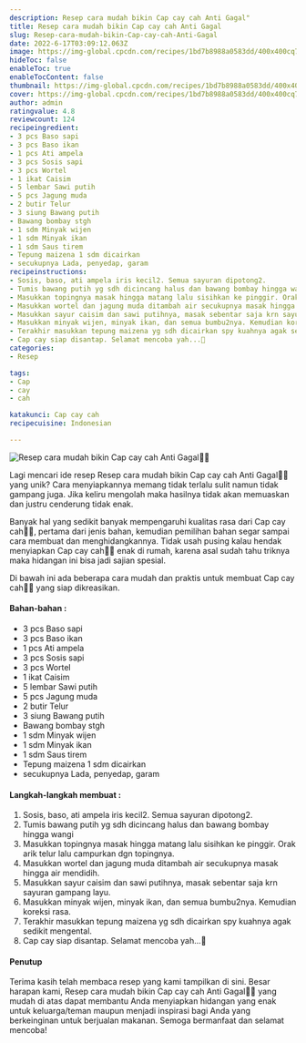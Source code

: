 ```yaml
---
description: Resep cara mudah bikin Cap cay cah Anti Gagal"
title: Resep cara mudah bikin Cap cay cah Anti Gagal
slug: Resep-cara-mudah-bikin-Cap-cay-cah-Anti-Gagal
date: 2022-6-17T03:09:12.063Z
image: https://img-global.cpcdn.com/recipes/1bd7b8988a0583dd/400x400cq70/photo.jpg
hideToc: false
enableToc: true
enableTocContent: false
thumbnail: https://img-global.cpcdn.com/recipes/1bd7b8988a0583dd/400x400cq70/photo.jpg
cover: https://img-global.cpcdn.com/recipes/1bd7b8988a0583dd/400x400cq70/photo.jpg
author: admin
ratingvalue: 4.8
reviewcount: 124
recipeingredient:
- 3 pcs Baso sapi
- 3 pcs Baso ikan
- 1 pcs Ati ampela
- 3 pcs Sosis sapi
- 3 pcs Wortel
- 1 ikat Caisim
- 5 lembar Sawi putih
- 5 pcs Jagung muda
- 2 butir Telur
- 3 siung Bawang putih
- Bawang bombay stgh
- 1 sdm Minyak wijen
- 1 sdm Minyak ikan
- 1 sdm Saus tirem
- Tepung maizena 1 sdm dicairkan
- secukupnya Lada, penyedap, garam
recipeinstructions:
- Sosis, baso, ati ampela iris kecil2. Semua sayuran dipotong2.
- Tumis bawang putih yg sdh dicincang halus dan bawang bombay hingga wangi
- Masukkan topingnya masak hingga matang lalu sisihkan ke pinggir. Orak arik telur lalu campurkan dgn topingnya.
- Masukkan wortel dan jagung muda ditambah air secukupnya masak hingga air mendidih.
- Masukkan sayur caisim dan sawi putihnya, masak sebentar saja krn sayuran gampang layu.
- Masukkan minyak wijen, minyak ikan, dan semua bumbu2nya. Kemudian koreksi rasa.
- Terakhir masukkan tepung maizena yg sdh dicairkan spy kuahnya agak sedikit mengental.
- Cap cay siap disantap. Selamat mencoba yah...🤗
categories:
- Resep

tags:
- Cap
- cay
- cah

katakunci: Cap cay cah
recipecuisine: Indonesian

---
```


![Resep cara mudah bikin Cap cay cah Anti Gagal👩‍🍳](https://img-global.cpcdn.com/recipes/1bd7b8988a0583dd/400x400cq70/photo.jpg)

Lagi mencari ide resep Resep cara mudah bikin Cap cay cah Anti Gagal👩‍🍳 yang unik? Cara menyiapkannya memang tidak terlalu sulit namun tidak gampang juga. Jika keliru mengolah maka hasilnya tidak akan memuaskan dan justru cenderung tidak enak.

Banyak hal yang sedikit banyak mempengaruhi kualitas rasa dari Cap cay cah👩‍🍳, pertama dari jenis bahan, kemudian pemilihan bahan segar sampai cara membuat dan menghidangkannya. Tidak usah pusing kalau hendak menyiapkan Cap cay cah👩‍🍳 enak di rumah, karena asal sudah tahu triknya maka hidangan ini bisa jadi sajian spesial.

Di bawah ini ada beberapa cara mudah dan praktis untuk membuat Cap cay cah👩‍🍳 yang siap dikreasikan.

<!--inarticleads1-->

#### Bahan-bahan :

- 3 pcs Baso sapi
- 3 pcs Baso ikan
- 1 pcs Ati ampela
- 3 pcs Sosis sapi
- 3 pcs Wortel
- 1 ikat Caisim
- 5 lembar Sawi putih
- 5 pcs Jagung muda
- 2 butir Telur
- 3 siung Bawang putih
- Bawang bombay stgh
- 1 sdm Minyak wijen
- 1 sdm Minyak ikan
- 1 sdm Saus tirem
- Tepung maizena 1 sdm dicairkan
- secukupnya Lada, penyedap, garam

<!--inarticleads2-->

#### Langkah-langkah membuat :

1. Sosis, baso, ati ampela iris kecil2. Semua sayuran dipotong2.
1. Tumis bawang putih yg sdh dicincang halus dan bawang bombay hingga wangi
1. Masukkan topingnya masak hingga matang lalu sisihkan ke pinggir. Orak arik telur lalu campurkan dgn topingnya.
1. Masukkan wortel dan jagung muda ditambah air secukupnya masak hingga air mendidih.
1. Masukkan sayur caisim dan sawi putihnya, masak sebentar saja krn sayuran gampang layu.
1. Masukkan minyak wijen, minyak ikan, dan semua bumbu2nya. Kemudian koreksi rasa.
1. Terakhir masukkan tepung maizena yg sdh dicairkan spy kuahnya agak sedikit mengental.
1. Cap cay siap disantap. Selamat mencoba yah...🤗

#### Penutup

Terima kasih telah membaca resep yang kami tampilkan di sini. Besar harapan kami, Resep cara mudah bikin Cap cay cah Anti Gagal👩‍🍳 yang mudah di atas dapat membantu Anda menyiapkan hidangan yang enak untuk keluarga/teman maupun menjadi inspirasi bagi Anda yang berkeinginan untuk berjualan makanan. Semoga bermanfaat dan selamat mencoba!
